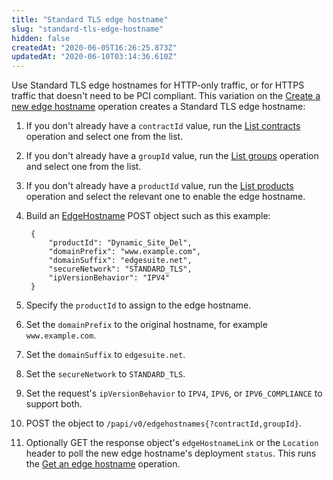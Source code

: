 ```yaml
---
title: "Standard TLS edge hostname"
slug: "standard-tls-edge-hostname"
hidden: false
createdAt: "2020-06-05T16:26:25.873Z"
updatedAt: "2020-06-10T03:14:36.610Z"
---
```

Use Standard TLS edge hostnames for HTTP-only traffic, or for HTTPS traffic that doesn't need to be PCI compliant.  This variation on the [Create a new edge hostname](#postedgehostnames) operation creates a Standard TLS edge hostname:

1. If you don't already have a `contractId` value, run the [List contracts](#getcontracts) operation and select one from the list.

1. If you don't already have a `groupId` value, run the [List groups](#getgroups) operation and select one from the list.

1. If you don't already have a `productId` value, run the [List products](#getproducts) operation and select the relevant one to enable the edge hostname.

1. Build an [EdgeHostname](#edgehostname) POST object such as this example:

        {
            "productId": "Dynamic_Site_Del",
            "domainPrefix": "www.example.com",
            "domainSuffix": "edgesuite.net",
            "secureNetwork": "STANDARD_TLS",
            "ipVersionBehavior": "IPV4"
        }

1. Specify the `productId` to assign to the edge hostname.

1. Set the `domainPrefix` to the original hostname, for example `www.example.com`.

1. Set the `domainSuffix` to `edgesuite.net`.

1. Set the `secureNetwork` to `STANDARD_TLS`.

1. Set the request's `ipVersionBehavior` to `IPV4`, `IPV6`, or `IPV6_COMPLIANCE` to support both.

1. POST the object to `/papi/v0/edgehostnames{?contractId,groupId}`.

1. Optionally GET the response object's `edgeHostnameLink` or the `Location` header to poll the new edge hostname's deployment `status`. This runs the [Get an edge hostname](#getedgehostname) operation.